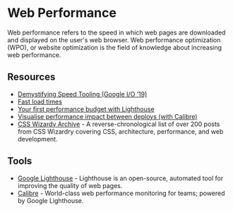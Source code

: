 Web Performance
===============

Web performance refers to the speed in which web pages are downloaded and displayed on the user's web browser. Web performance optimization (WPO), or website optimization is the field of knowledge about increasing web performance.


Resources
---------

* [Demystifying Speed Tooling (Google I/O ’19)](https://www.youtube.com/watch?v=mLjxXPHuIJo)
* [Fast load times](https://web.dev/fast)
* [Your first performance budget with Lighthouse](https://bitsofco.de/your-first-performance-budget-with-lighthouse/)
* [Visualise performance impact between deploys (with Calibre)](https://calibreapp.com/blog/visualise-performance-impact-between-deploys/)
* [CSS Wizardy Archive](https://csswizardry.com/archive/) - A reverse-chronological list of over 200 posts from CSS Wizardry covering CSS, architecture, performance, and web development.


Tools
-----

* [Google Lighthouse](https://developers.google.com/web/tools/lighthouse/) - Lighthouse is an open-source, automated tool for improving the quality of web pages.
* [Calibre](https://calibreapp.com/) - World-class web performance monitoring for teams; powered by Google Lighthouse.